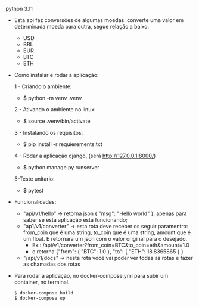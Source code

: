 python 3.11

- Esta api faz conversões de algumas moedas. converte uma valor em determinada moeda para outra, segue relação a baixo:
    
    - USD
    - BRL
    - EUR
    - BTC
    - ETH


- Como instalar e rodar a aplicação:

    1 - Criando o ambiente:
     - $ python -m venv .venv

    2 - Ativando o ambiente no linux:
     - $ source .venv/bin/activate

    3 - Instalando os requisitos:
     - $ pip install -r requierements.txt

    4 - Rodar a aplicação django, (será http://127.0.0.1:8000/)
     - $ python manage.py runserver

    5-Teste unitario:
     - $ pytest


- Funcionalidades:
        
    - "api/v1/hello" -> retorna json { "msg": "Hello world" }, apenas para saber se esta aplicação esta funcionando;
    - "ap1/v1/converter" -> esta rota deve receber os seguir paramentro: from_coin que é uma string, to_coin que é uma string, amount que é um float. 
      E retornara um json com o valor original para o desejado. 
      - Ex.:  /api/v1/converter?from_coin=BTC&to_coin=eth&amount=1.0   
      - e retorna  {"from": { "BTC": 1.0 }, "to": { "ETH": 18.8365865 } }
    - "/api/v1/docs" -> nesta rota você vai poder ver todas as rotas e fazer as chamadas dos rotas


- Para rodar a aplicação, no docker-compose.yml para subir um container, no terminal.

      $ docker-compose build
      $ docker-compose up